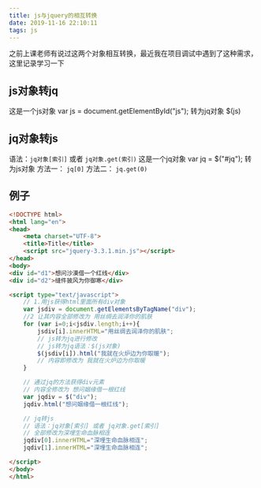 ```yaml
---
title: js与jquery的相互转换
date: 2019-11-16 22:10:11
tags: js
---
```

之前上课老师有说过这两个对象相互转换，最近我在项目调试中遇到了这种需求，这里记录学习一下
<!--more-->
## js对象转jq
这是一个js对象
var js = document.getElementById("js");
转为jq对象
$(js)
## jq对象转js
语法：`jq对象[索引]` 或者 `jq对象.get(索引)`
这是一个jq对象
var jq = $("#jq");
转为js对象
方法一：
`jq[0]`
方法二：
`jq.get(0)`
## 例子
```html
<!DOCTYPE html>
<html lang="en">
<head>
    <meta charset="UTF-8">
    <title>Title</title>
    <script src="jquery-3.3.1.min.js"></script>
</head>
<body>
<div id="d1">想问沙漠借一个红线</div>
<div id="d2">缝件披风为你御寒</div>

<script type="text/javascript">
    // 1.用js获得html里面所有div对象
    var jsdiv = document.getElementsByTagName("div");
    //2 让其内容全部修改为 用丝绸去润泽你的肌肤
    for (var i=0;i<jsdiv.length;i++){
        jsdiv[i].innerHTML="用丝绸去润泽你的肌肤";
        // js转为jq进行修改
        // js转为jq语法：$(js对象)
        $(jsdiv[i]).html("我就在火炉边为你取暖");
        // 内容即修改为 我就在火炉边为你取暖
    }

    // 通过jq的方法获得div元素
    // 内容全修改为 想问姻缘借一根红线
    var jqdiv = $("div");
    jqdiv.html("想问姻缘借一根红线");

    // jq转js
    // 语法：jq对象[索引] 或者 jq对象.get[索引]
    // 全部修改为深埋生命血脉相连
    jqdiv[0].innerHTML="深埋生命血脉相连";
    jqdiv[1].innerHTML="深埋生命血脉相连";

</script>
</body>
</html>
```